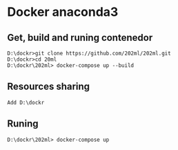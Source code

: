 # Docker anaconda3 
## Get, build and runing contenedor
	D:\dockr>git clone https://github.com/202ml/202ml.git
	D:\dockr>cd 20ml 
	D:\dockr\202ml> docker-compose up --build 

## Resources sharing

	Add D:\dockr
 
## Runing 

	D:\dockr\202ml> docker-compose up 

